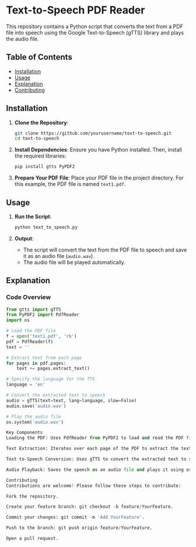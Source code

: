 # Text-to-Speech PDF Reader

This repository contains a Python script that converts the text from a PDF file into speech using the Google Text-to-Speech (gTTS) library and plays the audio file.

## Table of Contents

- [Installation](#installation)
- [Usage](#usage)
- [Explanation](#explanation)
- [Contributing](#contributing)
  

## Installation

1. **Clone the Repository**:
    ```sh
    git clone https://github.com/yourusername/text-to-speech.git
    cd text-to-speech
    ```

2. **Install Dependencies**:
    Ensure you have Python installed. Then, install the required libraries:
    ```sh
    pip install gtts PyPDF2
    ```

3. **Prepare Your PDF File**:
    Place your PDF file in the project directory. For this example, the PDF file is named `text1.pdf`.

## Usage

1. **Run the Script**:
    ```sh
    python text_to_speech.py
    ```

2. **Output**:
    - The script will convert the text from the PDF file to speech and save it as an audio file (`audio.wav`).
    - The audio file will be played automatically.

## Explanation

### Code Overview
```python
from gtts import gTTS
from PyPDF2 import PdfReader
import os

# Load the PDF file
f = open('text1.pdf', 'rb')
pdf = PdfReader(f)
text = ''

# Extract text from each page
for pages in pdf.pages:
    text += pages.extract_text()

# Specify the language for the TTS
language = 'en'

# Convert the extracted text to speech
audio = gTTS(text=text, lang=language, slow=False)
audio.save('audio.wav')

# Play the audio file
os.system('audio.wav')

Key Components
Loading the PDF: Uses PdfReader from PyPDF2 to load and read the PDF file.

Text Extraction: Iterates over each page of the PDF to extract the text.

Text-to-Speech Conversion: Uses gTTS to convert the extracted text to speech.

Audio Playback: Saves the speech as an audio file and plays it using os.system.

Contributing
Contributions are welcome! Please follow these steps to contribute:

Fork the repository.

Create your feature branch: git checkout -b feature/YourFeature.

Commit your changes: git commit -m 'Add YourFeature'.

Push to the branch: git push origin feature/YourFeature.

Open a pull request.
